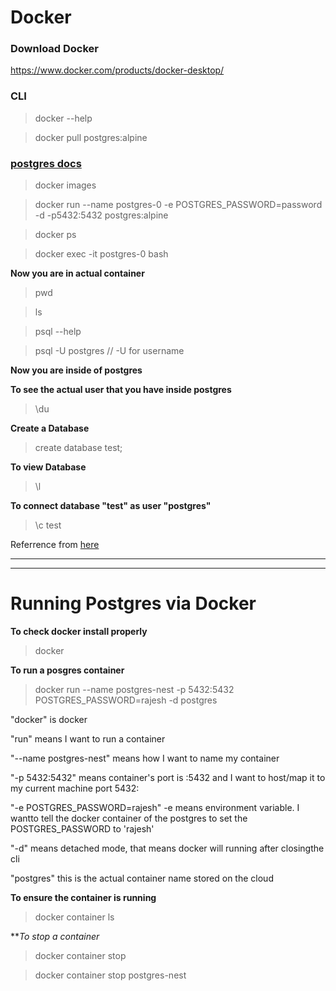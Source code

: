# Docker 
### Download Docker
https://www.docker.com/products/docker-desktop/

### CLI

> docker --help

> docker pull postgres:alpine

### [postgres docs](https://hub.docker.com/_/postgres/)

> docker images 

> docker run --name postgres-0 -e POSTGRES_PASSWORD=password -d -p5432:5432 postgres:alpine

> docker ps

> docker exec -it postgres-0 bash

**Now you are in actual container**
> pwd

> ls

>  psql --help

> psql -U postgres   // -U for username

**Now you are inside of postgres**

**To see the actual user that you have inside postgres**

> \du

**Create a Database**

> create database test;

**To view Database**

> \l

**To connect database "test" as user "postgres"**

> \c test

Referrence from [here](https://www.youtube.com/watch?v=aHbE3pTyG-Q)





------------------------------------------
------------------------------------------
# Running Postgres via Docker

**To check docker install properly**

> docker

**To run a posgres container**

> docker run --name postgres-nest -p 5432:5432 POSTGRES_PASSWORD=rajesh -d postgres

"docker" is docker

"run" means I want to run a container

"--name postgres-nest" means how I want to name my container

"-p 5432:5432" means container's port is :5432 and I want to host/map it to my current machine port 5432:

"-e POSTGRES_PASSWORD=rajesh" -e means environment variable. I wantto tell the docker container of the postgres to set the POSTGRES_PASSWORD to 'rajesh'

"-d" means detached mode, that means docker will running after closingthe cli

"postgres" this is the actual container name stored on the cloud 


**To ensure the container is running**

> docker container ls

***To stop a container*

> docker container stop <container-name>

> docker container stop postgres-nest


